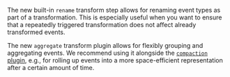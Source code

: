 The new built-in `rename` transform step allows for renaming event types as part
of a transformation. This is especially useful when you want to ensure that a
repeatedly triggered transformation does not affect already transformed events.

The new `aggregate` transform plugin allows for flexibly grouping and
aggregating events. We recommend using it alongside the [`compaction`
plugin](https://docs.tenzir.com/vast/features/compaction), e.g., for rolling up
events into a more space-efficient representation after a certain amount of
time.
